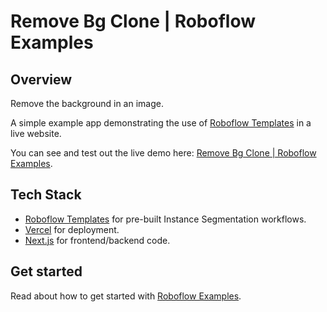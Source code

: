 # Remove Bg Clone | Roboflow Examples

## Overview

Remove the background in an image.

A simple example app demonstrating the use of [Roboflow Templates](https://templates.roboflow.com) in a live website.

You can see and test out the live demo here: [Remove Bg Clone | Roboflow Examples](https://rf-templates-remove-image-bg.vercel.app/).

## Tech Stack

- [Roboflow Templates](https://templates.roboflow.com) for pre-built Instance Segmentation workflows.
- [Vercel](https://vercel.com) for deployment.
- [Next.js](https://nextjs.org/) for frontend/backend code.

## Get started

Read about how to get started with [Roboflow Examples](https://github.com/SwanHub/roboflow-examples).
